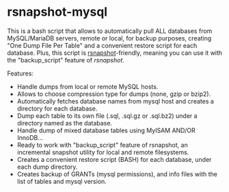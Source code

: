 # rsnapshot-mysql

This is a bash script that allows to automatically pull ALL databases from MySQL/MariaDB servers, remote or local, for backup purposes, creating "One Dump File Per Table" and a convenient restore script for each database. Plus, this script is [rsnapshot](https://github.com/rsnapshot/rsnapshot)-friendly, meaning you can use it with the "backup_script" feature of *rsnapshot*.

Features:
  - Handle dumps from local or remote MySQL hosts.
  - Allows to choose compression type for dumps (none, gzip or bzip2).
  - Automatically fetches database names from mysql host and creates a directory for each database.
  - Dump each table to its own file (.sql, .sql.gz or .sql.bz2) under a directory named as the database.
  - Handle dump of mixed database tables using MyISAM AND/OR InnoDB...
  - Ready to work with "backup_script" feature of rsnapshot, an incremental snapshot utility for local and remote filesystems.
  - Creates a convenient restore script (BASH) for each database, under each dump directory.
  - Creates backup of GRANTs (mysql permissions), and info files with the list of tables and mysql version.
